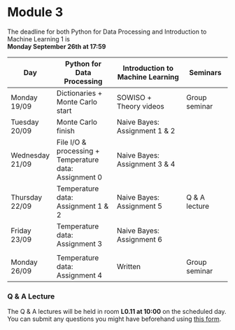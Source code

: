 
# Module 3

The deadline for both Python for Data Processing and Introduction to Machine Learning 1 is<br>**Monday September 26th at 17:59**

| Day                | Python for<br>Data Processing      | Introduction to<br>Machine Learning | Seminars                                                       |
|--------------------|------------------------------------|-------------------------------------|----------------------------------------------------------------|
| Monday<br>19/09    | Dictionaries +<br>Monte Carlo start | SOWISO +<br>Theory videos          | Group seminar                                                  |
| Tuesday<br>20/09   | Monte Carlo finish                 | Naive Bayes: Assignment 1 & 2       |                                                                |
| Wednesday<br>21/09 | File I/O & processing +<br>Temperature data:<br>Assignment 0 | Naive Bayes: Assignment 3 & 4 |                                            |
| Thursday<br>22/09  | Temperature data:<br>Assignment 1 & 2 | Naive Bayes: Assignment 5        | Q & A lecture                                                  |
| Friday<br>23/09    | Temperature data:<br>Assignment 3  | Naive Bayes: Assignment 6           |                                                                |
|                    |                                    |                                     |                                                                |
| Monday<br>26/09    | Temperature data:<br>Assignment 4  | Written                             | Group seminar                                                  |



### Q & A Lecture

The Q & A lectures will be held in room **L0.11 at 10:00** on the scheduled day. You can submit any questions you might have beforehand using [this form](https://forms.office.com/Pages/ResponsePage.aspx?id=zcrxoIxhA0S5RXb7PWh05ZTDc7biyulCvpu4U-tarWtUMlZYQUlYMFVMREdWRVVPWTNITlIxQlFUTC4u).

